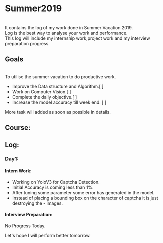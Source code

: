 # Summer2019
<br>It contains the log of my work done in Summer Vacation 2019.
<br>Log is the best way to analyse your work and performance.
<br>This log will include my internship work,project work and my interview preparation progress.

## Goals
<br>To utilise the summer vacation to do productive work.
- Improve the Data structure and Algorithm.[ ]
- Work on Computer Vision.[ ]
- Complete the daily objective.[ ]
- Increase the model accuracy till week end. [ ]

More task will added as soon as possible in details.

## Course:

## Log:

### Day1:
#### Intern Work:
- Working on YoloV3 for Captcha Detection.
- Initial Accuracy is coming less than 1%.
- After tuning some parameter some error has generated in the model.
- Instead of placing a bounding box on the character of captcha it is just destroying the - images.
#### Interview Preparation:
No Progress Today.

Let's hope I will perform better tomorrow.
